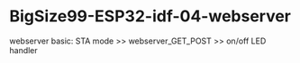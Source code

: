 # BigSize99-ESP32-idf-04-webserver
webserver basic: STA mode >> webserver_GET_POST >> on/off LED handler
